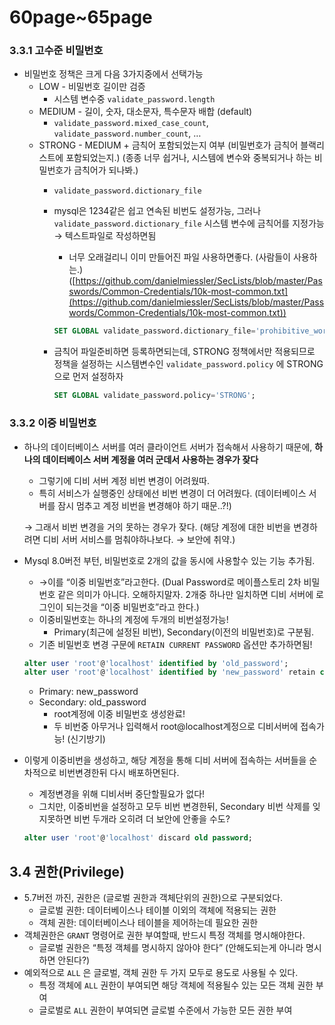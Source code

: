 # 60page~65page

### 3.3.1 고수준 비밀번호

- 비밀번호 정책은 크게 다음 3가지중에서 선택가능
    - LOW - 비밀번호 길이만 검증
        - 시스템 변수중 `validate_password.length`
    - MEDIUM - 길이, 숫자, 대소문자, 특수문자 배합 (default)
        - `validate_password.mixed_case_count`, `validate_password.number_count`, …
    - STRONG - MEDIUM + 금칙어 포함되었는지 여부 (비밀번호가 금칙어 블랙리스트에 포함되었는지.) (종종 너무 쉽거나, 시스템에 변수와 중복되거나 하는 비밀번호가 금칙어가 되나봐.)
        - `validate_password.dictionary_file`
        - mysql은 1234같은 쉽고 연속된 비번도 설정가능, 그러나 `validate_password.dictionary_file` 시스템 변수에 금칙어를 지정가능 → 텍스트파일로 작성하면됨
            - 너무 오래걸리니 이미 만들어진 파일 사용하면좋다. (사람들이 사용하는.) ([https://github.com/danielmiessler/SecLists/blob/master/Passwords/Common-Credentials/10k-most-common.txt](https://github.com/danielmiessler/SecLists/blob/master/Passwords/Common-Credentials/10k-most-common.txt))
            
            ```sql
            SET GLOBAL validate_password.dictionary_file='prohibitive_word.data';
            ```
            
        - 금칙어 파일준비하면 등록하면되는데, STRONG 정책에서만 적용되므로 정책을 설정하는 시스템변수인 `validate_password.policy` 에 STRONG으로 먼저 설정하자
            
            ```sql
            SET GLOBAL validate_password.policy='STRONG';
            ```
            

### 3.3.2 이중 비밀번호

- 하나의 데이터베이스 서버를 여러 클라이언트 서버가 접속해서 사용하기 때문에, **하나의 데이터베이스 서버 계정을 여러 군데서 사용하는 경우가 잦다**
    - 그렇기에 디비 서버 계정 비번 변경이 어려웠따.
    - 특히 서비스가 실행중인 상태에선 비번 변경이 더 어려웠다. (데이터베이스 서버를 잠시 멈추고 계정 비번을 변경해야 하기 때문..?!)
    
    → 그래서 비번 변경을 거의 못하는 경우가 잦다. (해당 계정에 대한 비번을 변경하려면 디비 서버 서비스를 멈춰야하나보다. →  보안에 취약.)
    
- Mysql 8.0버전 부턴, 비밀번호로 2개의 값을 동시에 사용할수 있는 기능 추가됨.
    - →이를 “이중 비밀번호”라고한다. (Dual Password로 메이플스토리 2차 비밀번호 같은 의미가 아니다. 오해하지말자. 2개중 하나만 일치하면 디비 서버에 로그인이 되는것을 “이중 비밀번호”라고 한다.)
    - 이중비밀번호는 하나의 계정에 두개의 비번설정가능!
        - Primary(최근에 설정된 비번), Secondary(이전의 비밀번호)로 구분됨.
    - 기존 비밀번호 변경 구문에 `RETAIN CURRENT PASSWORD` 옵션만 추가하면됨!
    
    ```sql
    alter user 'root'@'localhost' identified by 'old_password';
    alter user 'root'@'localhost' identified by 'new_password' retain current password;
    
    ```
    
    - Primary: new_password
    - Secondary: old_password
        - root계정에 이중 비밀번호 생성완료!
        - 두 비번중 아무거나 입력해서 root@localhost계정으로 디비서버에 접속가능! (신기방기)
- 이렇게 이중비번을 생성하고, 해당 계정을 통해 디비 서버에 접속하는 서버들을 순차적으로 비번변경한뒤 다시 배포하면된다.
    - 계정변경을 위해 디비서버 중단할필요가 없다!
    - 그치만, 이중비번을 설정하고 모두 비번 변경한뒤, Secondary 비번 삭제를 잊지못하면 비번 두개라 오히려 더 보안에 안좋을 수도?
    
    ```sql
    alter user 'root'@'localhost' discard old password;
    ```
    

## 3.4 권한(Privilege)

- 5.7버전 까진, 권한은 (글로벌 권한과 객체단위의 권한)으로 구분되었다.
    - 글로벌 권한: 데이터베이스나 테이블 이외의 객체에 적용되는 권한
    - 객체 권한: 데이터베이스나 테이블을 제어하는데 필요한 권한
- 객체권한은 `GRANT` 명령어로 권한 부여할때, 반드시 특정 객체를 명시해야한다.
    - 글로벌 권한은 “특정 객체를 명시하지 않아야 한다” (안해도되는게 아니라 명시하면 안된다?)
- 예외적으로 `ALL` 은 글로벌, 객체 권한 두 가지 모두로 용도로 사용될 수 있다.
    - 특정 객체에 `ALL` 권한이 부여되면 해당 객체에 적용될수 있는 모든 객체 권한 부여
    - 글로벌로 `ALL` 권한이 부여되면 글로벌 수준에서 가능한 모든 권한 부여